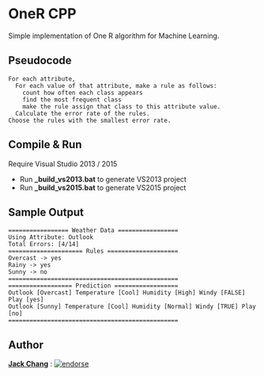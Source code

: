 # OneR CPP
Simple implementation of One R algorithm for Machine Learning.

## Pseudocode
```
For each attribute,
  For each value of that attribute, make a rule as follows:
    count how often each class appears
    find the most frequent class
    make the rule assign that class to this attribute value.
  Calculate the error rate of the rules.
Choose the rules with the smallest error rate.
```

## Compile & Run
Require Visual Studio 2013 / 2015

- Run **_build_vs2013.bat** to generate VS2013 project
- Run **_build_vs2015.bat** to generate VS2015 project

## Sample Output
```
================= Weather Data =================
Using Attribute: Outlook
Total Errors: [4/14]
===================== Rules ====================
Overcast -> yes
Rainy -> yes
Sunny -> no
================================================
================== Prediction ==================
Outlook [Overcast] Temperature [Cool] Humidity [High] Windy [FALSE] Play [yes]
Outlook [Sunny] Temperature [Cool] Humidity [Normal] Windy [TRUE] Play [no]
================================================
```

## Author
**[Jack Chang]** : [![endorse](https://api.coderwall.com/wei0831/endorsecount.png)](https://coderwall.com/wei0831)

[Jack Chang]: https://about.me/wei0831
